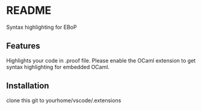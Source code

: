 # README

Syntax highlighting for EBoP

## Features

Highlights your code in .proof file. Please enable the OCaml extension to get syntax highlighting for embedded OCaml.

## Installation

clone this git to yourhome/vscode/.extensions